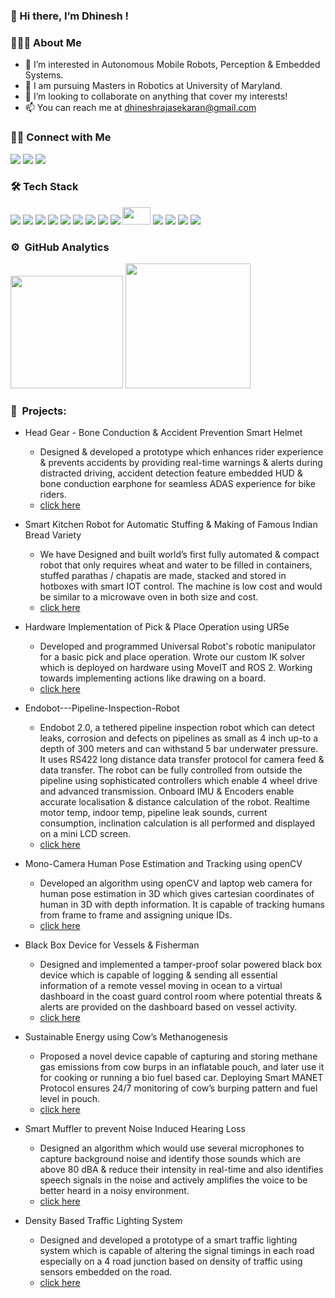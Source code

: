 ### 👋 Hi there, I’m Dhinesh !

### 👨🏻‍💻 About Me

- 👀 I’m interested in Autonomous Mobile Robots, Perception & Embedded Systems.
- 🌱 I am pursuing Masters in Robotics at University of Maryland.
- 👯 I’m looking to collaborate on anything that cover my interests!
- 📫 You can reach me at [dhineshrajasekaran@gmail.com](mailto:dhineshrajasekaran@gmail.com)

### 🤝🏻 Connect with Me

<p align="left">
<a href="https://www.linkedin.com/in/dr24/"><img src="https://img.shields.io/badge/-LinkedIn-0077B5?style=for-the-badge&logo=Linkedin&logoColor=white"/></a>
<a href="mailto:dhineshrajasekaran@gmail.com"><img src="https://img.shields.io/badge/-Email-D14836?style=for-the-badge&logo=Gmail&logoColor=white"/></a>
<a href="https://www.instagram.com/_dhinesh_._._/"><img src="https://img.shields.io/badge/-Instagram-E4405F?style=for-the-badge&logo=Instagram&logoColor=white"/></a>
</p>

### 🛠 Tech Stack

<img src="https://img.shields.io/badge/Python-3776AB?style=for-the-badge&logo=python&logoColor=white"> <img src="https://img.shields.io/badge/C-00599C?style=for-the-badge&logo=c&logoColor=white"> <img src="https://img.shields.io/badge/C%2B%2B-00599C?style=for-the-badge&logo=c%2B%2B&logoColor=white">  <img src="https://img.shields.io/badge/ros-%230A0FF9.svg?style=for-the-badge&logo=ros&logoColor=white"> <img src="https://img.shields.io/badge/PyTorch-EE4C2C?style=for-the-badge&logo=PyTorch&logoColor=white"> <img src="https://img.shields.io/badge/Numpy-777BB4?style=for-the-badge&logo=numpy&logoColor=white">  <img src="https://img.shields.io/badge/scikit_learn-F7931E?style=for-the-badge&logo=scikit-learn&logoColor=white"> <img src="https://img.shields.io/badge/OpenCV-27338e?style=for-the-badge&logo=OpenCV&logoColor=white"> <img src="https://img.shields.io/badge/-Git-05122A?style=for-the-badge&logo=git"> <img src="https://user-images.githubusercontent.com/40200916/183264814-f13b2403-10c2-47b4-863c-353aafc0a42d.jpeg" height="28" width="45" /> <img src="https://img.shields.io/badge/-Visual%20Studio%20Code-05122A?style=for-the-badge&logo=visual-studio-code&logoColor=007ACC"> <img src="https://img.shields.io/badge/-Illustrator-05122A?style=for-the-badge&logo=adobe-illustrator"> <img src="https://img.shields.io/badge/-Photoshop-05122A?style=for-the-badge&logo=adobe-photoshop"> <img src="https://www.vectorlogo.zone/logos/arduino/arduino-ar21.svg">


### ⚙️ &nbsp;GitHub Analytics
<!-- ![Dhinesh's github stats](https://github-readme-stats.vercel.app/api?username=stark-2000&show_icons=true&theme=radical) -->
<img height="180em" src="https://github-readme-stats.vercel.app/api?username=stark-2000&show_icons=true&theme=radical">
<img height="200em" src="https://github-readme-stats-eight-theta.vercel.app/api/top-langs/?username=stark-2000&layout=compact&langs_count=8&theme=algolia"/>

<!-- <p align="center">
<a href="https://github.com/stark-2000">
  <img height="180em" src="https://github-readme-stats-eight-theta.vercel.app/api?username=stark-2000&show_icons=true&theme=algolia&include_all_commits=true&count_private=true"/>
  <img height="180em" src="https://github-readme-stats-eight-theta.vercel.app/api/top-langs/?username=stark-2000&layout=compact&langs_count=8&theme=algolia"/>
</a>
  <br><br>
  <img src="https://komarev.com/ghpvc/?username=stark-2000&color=blueviolet&&style=for-the-badge">
</p> -->



### 🔧 &nbsp;Projects:

 - Head Gear - Bone Conduction & Accident Prevention Smart Helmet
    - Designed & developed a prototype which enhances rider experience & prevents accidents by providing real-time warnings & alerts during distracted driving, accident detection feature embedded HUD & bone conduction earphone for seamless ADAS experience for bike riders.
    - [click here](https://github.com/stark-2000/Head-Gear)

 - Smart Kitchen Robot for Automatic Stuffing & Making of Famous Indian Bread Variety
    - We have Designed and built world’s first fully automated & compact robot that only requires wheat and water to be filled in containers, stuffed parathas / chapatis are made, stacked and stored in hotboxes with smart IOT control. The machine is low cost and would be similar to a microwave oven in both size and cost.
    - [click here](https://github.com/stark-2000/ACMM)

 - Hardware Implementation of Pick & Place Operation using UR5e
    - Developed and programmed Universal Robot's robotic manipulator for a basic pick and place operation. Wrote our custom IK solver which is deployed on hardware using MoveIT and ROS 2. Working towards implementing actions like drawing on a board.
    - [click here](https://github.com/stark-2000/UR5_Pick-Place_Hardware)

 - Endobot---Pipeline-Inspection-Robot
    - Endobot 2.0, a tethered pipeline inspection robot which can detect leaks, corrosion and defects on pipelines as small as 4 inch up-to a depth of 300 meters and can withstand 5 bar underwater pressure. It uses RS422 long distance data transfer protocol for camera feed & data transfer. The robot can be fully controlled from outside the pipeline using sophisticated controllers which enable 4 wheel drive and advanced transmission. Onboard IMU & Encoders enable accurate localisation & distance calculation of the robot. Realtime motor temp, indoor temp, pipeline leak sounds, current consumption, inclination calculation is all performed and displayed on a mini LCD screen.
    - [click here](https://github.com/stark-2000/Endobot---Pipeline-Inspection-Robot)

 - Mono-Camera Human Pose Estimation and Tracking using openCV
    - Developed an algorithm using openCV and laptop web camera for human pose estimation in 3D which gives cartesian coordinates of human in 3D with depth information. It is capable of tracking humans from frame to frame and assigning unique IDs.
    - [click here](https://github.com/stark-2000/Mono-Camera-Human-Pose-Estimation-and-Tracking-using-openCV)

 - Black Box Device for Vessels & Fisherman
    - Designed and implemented a tamper-proof solar powered black box device which is capable of logging & sending all essential information of a remote vessel moving in ocean to a virtual dashboard in the coast guard control room where potential threats & alerts are provided on the dashboard based on vessel activity.
    - [click here](https://github.com/stark-2000/AIH)

 - Sustainable Energy using Cow’s Methanogenesis
    - Proposed a novel device capable of capturing and storing methane gas emissions from cow burps in an inflatable pouch, and later use it for cooking or running a bio fuel based car. Deploying Smart MANET Protocol ensures 24/7 monitoring of cow’s burping pattern and fuel level in pouch.
    - [click here](https://drive.google.com/file/d/10OLJl69n5CX_1X1OYs0EIfuC2A_wl_bi/view?usp=sharing)

 - Smart Muffler to prevent Noise Induced Hearing Loss 
    - Designed an algorithm which would use several microphones to capture background noise and identify those sounds which are above 80 dBA & reduce their intensity in real-time and also identifies speech signals in the noise and actively amplifies the voice to be better heard in a noisy environment.
    - [click here](https://github.com/stark-2000/Smart-Muffler---NIHL)

 - Density Based Traffic Lighting System 
    - Designed and developed a prototype of a smart traffic lighting system which is capable of altering the signal timings in each road especially on a 4 road junction based on density of traffic using sensors embedded on the road.
    - [click here](https://github.com/stark-2000/Density-Based-Traffic-Lighting-System)
